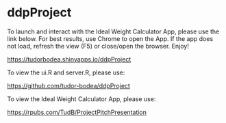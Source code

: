 # ddpProject

To launch and interact with the Ideal Weight Calculator App, please use the link below. For best results, use Chrome to open the App. If the app does not load, refresh the view (F5) or close/open the browser. Enjoy!

https://tudorbodea.shinyapps.io/ddpProject

To view the ui.R and server.R, please use:

https://github.com/tudor-bodea/ddpProject

To view the Ideal Weight Calculator App, please use:

https://rpubs.com/TudB/ProjectPitchPresentation
 
